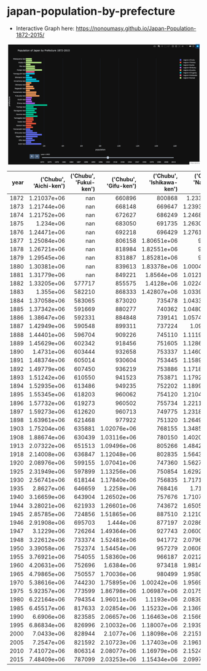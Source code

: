 # japan-population-by-prefecture

* Interactive Graph here: https://nonoumasy.github.io/Japan-Population-1872-2015/

![Screenshot](screenshot.png)


|   year |   ('Chubu', 'Aichi-ken') |   ('Chubu', 'Fukui-ken') |   ('Chubu', 'Gifu-ken') |   ('Chubu', 'Ishikawa-ken') |   ('Chubu', 'Nagano-ken') |   ('Chubu', 'Niigata-ken') |   ('Chubu', 'Shizuoka-ken') |   ('Chubu', 'Toyama-ken') |   ('Chubu', 'Yamanashi-ken') |   ('Chugoku', 'Hiroshima-ken') |   ('Chugoku', 'Okayama-ken') |   ('Chugoku', 'Shimane-ken') |   ('Chugoku', 'Tottori-ken') |   ('Chugoku', 'Yamaguchi-ken') |   ('Hokkaido', 'Hokkaido') |   ('Kansai', 'Hyogo-ken') |   ('Kansai', 'Kyoto-fu') |   ('Kansai', 'Mie-ken') |   ('Kansai', 'Nara-ken') |   ('Kansai', 'Osaka-fu') |   ('Kansai', 'Shiga-ken') |   ('Kansai', 'Wakayama-ken') |   ('Kanto', 'Chiba-ken') |   ('Kanto', 'Gunma-ken') |   ('Kanto', 'Ibaraki-ken') |   ('Kanto', 'Kanagawa-ken') |   ('Kanto', 'Saitama-ken') |   ('Kanto', 'Tochigi-ken') |   ('Kanto', 'Tokyo-to') |   ('Kyushu', 'Fukuoka-ken') |   ('Kyushu', 'Kagoshima-ken') |   ('Kyushu', 'Kumamoto-ken') |   ('Kyushu', 'Miyazaki-ken') |   ('Kyushu', 'Nagasaki-ken') |   ('Kyushu', 'Oita-ken') |   ('Kyushu', 'Okinawa-ken') |   ('Kyushu', 'Saga-ken') |   ('Shikoku', 'Ehime-ken') |   ('Shikoku', 'Kagawa-ken') |   ('Shikoku', 'Kochi-ken') |   ('Shikoku', 'Tokushima-ken') |   ('Tohoku', 'Akita-ken') |   ('Tohoku', 'Aomori-ken') |   ('Tohoku', 'Fukushima-ken') |   ('Tohoku', 'Iwate-ken') |   ('Tohoku', 'Miyagi-ken') |   ('Tohoku', 'Yamagata-ken') |
|-------:|-------------------------:|-------------------------:|------------------------:|----------------------------:|--------------------------:|---------------------------:|----------------------------:|--------------------------:|-----------------------------:|-------------------------------:|-----------------------------:|-----------------------------:|-----------------------------:|-------------------------------:|---------------------------:|--------------------------:|-------------------------:|------------------------:|-------------------------:|-------------------------:|--------------------------:|-----------------------------:|-------------------------:|-------------------------:|---------------------------:|----------------------------:|---------------------------:|---------------------------:|------------------------:|----------------------------:|------------------------------:|-----------------------------:|-----------------------------:|-----------------------------:|-------------------------:|----------------------------:|-------------------------:|---------------------------:|----------------------------:|---------------------------:|-------------------------------:|--------------------------:|---------------------------:|------------------------------:|--------------------------:|---------------------------:|-----------------------------:|
|   1872 |              1.21037e+06 |                      nan |        660896           |            800868           |               1.2331e+06  |                1.35373e+06 |                 1.12302e+06 |             nan           |                       360068 |               919047           |             933889           |             599653           |                       385531 |               827536           |           327344           |          834350           |         810240           |        777597           |         418326           |              1.10803e+06 |          576564           |             556919           |            nan           |         382697           |           837014           |            595812           |           837941           |           623058           |        779361           |                 1.34101e+06 |              670864           |                nan           |                nan           |             630487           |         562318           |            166789           |                   506667 |              nan           |            559712           |           524511           |                            nan |          582297           |           473244           |              782169           |          692048           |           404577           |             299291           |
|   1873 |              1.21744e+06 |                      nan |        668148           |            669647           |               1.23936e+06 |                1.35722e+06 |                 1.12857e+06 |             nan           |                       362973 |               925962           |             939380           |             602257           |                       386186 |               830060           |           330527           |          839634           |         812674           |        783633           |         423004           |              1.11349e+06 |          578099           |             562410           |            nan           |         384796           |           842730           |            582733           |           843918           |           626994           |        813504           |                 1.35252e+06 |              806902           |                nan           |             382564           |             665123           |         565460           |            166789           |                   480034 |              nan           |            564351           |           526285           |                            nan |          581859           |           473317           |                   1.21935e+06 |          696810           |           408088           |             302743           |
|   1874 |              1.21752e+06 |                      nan |        672627           |            686249           |               1.24689e+06 |                1.36878e+06 |                 1.13153e+06 |             nan           |                       364345 |               941978           |             941928           |             604020           |                       388861 |               836419           |           354550           |          839458           |         817466           |        781002           |         427635           |              1.12277e+06 |          579704           |             565696           |              1.04319e+06 |            nan           |           854112           |            606909           |                1.24435e+06 |           636348           |        830935           |                 1.36721e+06 |              812327           |                nan           |             388083           |             668482           |         578163           |            167073           |                   486946 |           786408           |               nan           |           528728           |                            nan |          596641           |           473098           |                   1.22847e+06 |          701041           |           410437           |             307535           |
|   1875 |              1.234e+06   |                      nan |        683050           |            691735           |               1.26304e+06 |                1.38835e+06 |                 1.1522e+06  |             nan           |                       369255 |               942827           |             955239           |             608853           |                       392589 |               838946           |           356910           |          852422           |         820745           |        797310           |         430734           |              1.14302e+06 |          584756           |             572436           |              1.05537e+06 |            nan           |           863388           |            612558           |                1.26885e+06 |           648503           |        855270           |                 1.37703e+06 |              813692           |                nan           |             384071           |             668974           |         580347           |            167320           |                   487008 |           791522           |               nan           |           531863           |                            nan |          604114           |           484428           |                   1.24654e+06 |          703843           |           419135           |             309837           |
|   1876 |              1.24471e+06 |                      nan |        692218           |            696429           |               1.27612e+06 |                1.38881e+06 |                 1.16004e+06 |             nan           |                       374250 |               964337           |             961035           |             613425           |                       395632 |               844550           |           149554           |          863784           |         832998           |        810461           |         433938           |              1.15222e+06 |          589747           |             579112           |              1.06166e+06 |            nan           |                1.24396e+06 |            602441           |                1.29861e+06 |           665724           |             1.08158e+06 |                 1.39562e+06 |              820654           |                nan           |             388508           |             672278           |         583740           |            167572           |                   491260 |           793214           |            591584           |           534070           |                            nan |          609420           |           489245           |                   1.25858e+06 |          327924           |           421960           |             312313           |
|   1877 |              1.25084e+06 |                      nan |        806158           |                 1.80651e+06 |          965677           |                1.50006e+06 |            968814           |             nan           |                       377944 |                    1.19007e+06 |             976774           |                  1.01736e+06 |                          nan |               850608           |           150667           |               1.34376e+06 |         792042           |        818877           |            nan           |              1.46369e+06 |          711802           |             584976           |              1.07114e+06 |         547991           |           867701           |            707272           |           901714           |           543245           |        877049           |                 1.06405e+06 |                   1.21838e+06 |             980642           |                nan           |                  1.16737e+06 |         714234           |            167822           |                      nan |                1.39409e+06 |               nan           |                1.16024e+06 |                            nan |          613389           |           462865           |              765115           |          578297           |           591524           |             657613           |
|   1878 |              1.26721e+06 |                      nan |        818984           |                 1.82551e+06 |          973959           |                1.5046e+06  |            976405           |             nan           |                       381229 |                    1.19784e+06 |             984621           |                  1.02368e+06 |                          nan |               855618           |           151735           |               1.35738e+06 |         798911           |        830415           |            nan           |              1.47681e+06 |          721099           |             591668           |              1.07864e+06 |         554888           |           875491           |            715258           |           912528           |           550271           |        881443           |                 1.07024e+06 |                   1.21994e+06 |             980976           |                nan           |                  1.17326e+06 |         718816           |            168064           |                      nan |                1.40369e+06 |               nan           |                1.16472e+06 |                            nan |          616148           |           464985           |              774707           |          579249           |           594684           |             662913           |
|   1879 |              1.29545e+06 |                      nan |        831887           |                 1.85281e+06 |          986077           |                1.53071e+06 |            980766           |             nan           |                       391123 |                    1.20795e+06 |                  1.00122e+06 |                  1.03458e+06 |                          nan |               875607           |           158615           |               1.37072e+06 |         814273           |        835087           |            nan           |              1.53402e+06 |          729893           |             602075           |              1.09968e+06 |         573984           |           887957           |            754610           |           929939           |           570843           |        953776           |                 1.0876e+06  |                   1.26191e+06 |             981341           |                nan           |                  1.19213e+06 |         728115           |            310545           |                      nan |                1.43263e+06 |               nan           |                1.18576e+06 |                            nan |          621130           |           468517           |              804866           |          592294           |           616881           |             681180           |
|   1880 |              1.30381e+06 |                      nan |        839613           |                 1.83378e+06 |               1.00041e+06 |                1.54634e+06 |            970022           |             nan           |                       395447 |                    1.21315e+06 |                  1.00057e+06 |                  1.03726e+06 |                          nan |               877614           |           163355           |               1.39193e+06 |         822112           |        842269           |            nan           |              1.54008e+06 |          738211           |             601236           |              1.10329e+06 |         581556           |           894376           |            757462           |           933955           |           581358           |        957144           |                 1.09722e+06 |                   1.27046e+06 |             986695           |                nan           |                  1.19034e+06 |         731964           |            310545           |                      nan |                1.4389e+06  |               nan           |                1.17925e+06 |                            nan |          618833           |           475413           |              808937           |          591881           |           619120           |             682929           |
|   1881 |              1.31779e+06 |                      nan |        849221           |                 1.8564e+06  |               1.01214e+06 |                1.56431e+06 |            972265           |             nan           |                       404299 |                    1.22506e+06 |                  1.00705e+06 |                  1.04386e+06 |                          nan |               883885           |           168084           |               1.40661e+06 |         831012           |        850791           |            nan           |              1.54744e+06 |          745133           |             603723           |              1.10868e+06 |         593625           |           906073           |            772903           |           952689           |           593383           |        979109           |                 1.10948e+06 |                   1.27963e+06 |             995673           |                nan           |                  1.19606e+06 |         740009           |            356801           |                      nan |                1.45347e+06 |               nan           |           550686           |                         637550 |          625506           |           484274           |              823120           |          598132           |           625332           |             687718           |
|   1882 |              1.33205e+06 |                   577717 |        855575           |                 1.4128e+06  |               1.02241e+06 |                1.58117e+06 |            980793           |             nan           |                       409929 |                    1.24303e+06 |                  1.01967e+06 |             669410           |                       380915 |               888442           |           177901           |               1.41942e+06 |         835227           |        857887           |            nan           |              1.57233e+06 |          633447           |             606754           |              1.1177e+06  |         604182           |           916739           |            790735           |           962717           |           600627           |        987911           |                 1.11865e+06 |                   1.29028e+06 |             993373           |                nan           |                  1.20445e+06 |         741201           |            358880           |                      nan |                1.47268e+06 |               nan           |           546642           |                         642172 |          628435           |           487687           |              829990           |          605538           |           629286           |             693360           |
|   1883 |              1.355e+06   |                   582210 |        868333           |                 1.42807e+06 |               1.03397e+06 |                1.5866e+06  |            985881           |             nan           |                       410246 |                    1.25281e+06 |                  1.02957e+06 |             674984           |                       379747 |               897370           |           122705           |               1.43336e+06 |         840951           |        870137           |            nan           |              1.5857e+06  |          639961           |             610182           |              1.12408e+06 |         613410           |           920876           |            800925           |           970598           |           609000           |        999623           |                 1.12829e+06 |                   1.29159e+06 |             997830           |                nan           |                  1.21216e+06 |         746411           |            360770           |                      nan |                1.49161e+06 |               nan           |           549184           |                         649616 |          633203           |           488505           |              840241           |          611735           |           694338           |             695533           |
|   1884 |              1.37058e+06 |                   583065 |        873020           |            735478           |               1.04334e+06 |                1.5893e+06  |            982512           |          701622           |                       416497 |                    1.25915e+06 |                  1.03724e+06 |             678813           |                       381300 |               897296           |           249875           |               1.4482e+06  |         851246           |        877666           |            nan           |              1.65316e+06 |          639634           |             612505           |              1.11365e+06 |         636082           |           929747           |            831151           |           985889           |           627441           |             1.21754e+06 |                 1.1355e+06  |              935094           |                  1.00101e+06 |             381879           |             707604           |         752161           |            364701           |                   519712 |                1.51182e+06 |               nan           |           546977           |                         651109 |          640575           |           493137           |              857833           |          615616           |           644417           |             705507           |
|   1885 |              1.37342e+06 |                   591669 |        880277           |            740362           |               1.04806e+06 |                1.6018e+06  |            991127           |          706014           |                       419444 |                    1.27210e+06 |                  1.04028e+06 |             682536           |                       381838 |               900339           |           273340           |               1.45865e+06 |         853058           |        879353           |            nan           |              1.68194e+06 |          645519           |             618026           |              1.11811e+06 |         640871           |           938377           |            848682           |           994704           |           635751           |             1.23384e+06 |                 1.13999e+06 |              933196           |                  1.00091e+06 |             383769           |             712631           |         757747           |            367874           |                   522697 |                1.52756e+06 |               nan           |           548638           |                         651731 |          639259           |           495182           |              861428           |          622426           |           651401           |             709145           |
|   1886 |              1.38647e+06 |                   592331 |        884848           |            739141           |               1.05749e+06 |                1.62865e+06 |                 1.00269e+06 |          712532           |                       425898 |                    1.27288e+06 |                  1.04567e+06 |             684856           |                       383241 |               899606           |           284040           |               1.4661e+06  |         848761           |        883462           |            nan           |              1.69124e+06 |          648339           |             619343           |              1.12538e+06 |         648329           |           948161           |            865976           |                1.00402e+06 |           641420           |             1.27651e+06 |                 1.14833e+06 |              941063           |                  1.00378e+06 |             386299           |             719082           |         761476           |            373587           |                   527244 |                1.52938e+06 |               nan           |           552513           |                         656064 |          644367           |           499549           |              855079           |          628591           |           665345           |             717252           |
|   1887 |              1.42949e+06 |                   590548 |        899311           |            737224           |               1.096e+06   |                1.65274e+06 |                 1.03894e+06 |          726078           |                       437475 |                    1.27854e+06 |                  1.05133e+06 |             688127           |                       390061 |               911859           |           326614           |               1.4997e+06  |         866743           |        901698           |         489213           |              1.2457e+06  |          661323           |             621554           |              1.15929e+06 |         690880           |           980803           |            923178           |                1.03938e+06 |           670042           |             1.50976e+06 |                 1.18888e+06 |              962219           |                  1.03026e+06 |             403810           |             739825           |         773101           |            375280           |                   547832 |                1.55726e+06 |               nan           |           562066           |                         670963 |          662917           |           523226           |              893954           |          651989           |           720075           |             732913           |
|   1888 |              1.44401e+06 |                   596704 |        909226           |            745110           |               1.11195e+06 |                1.66538e+06 |                 1.05823e+06 |          738445           |                       445182 |                    1.28911e+06 |                  1.06216e+06 |             692101           |                       394333 |               914083           |           347950           |               1.52182e+06 |         875084           |        909702           |         496431           |              1.28115e+06 |          667563           |             623842           |              1.17214e+06 |         718215           |           998976           |            947766           |                1.05448e+06 |           684341           |             1.55952e+06 |                 1.2093e+06  |              985271           |                  1.04228e+06 |             407827           |             752402           |         781554           |            374266           |                   553423 |           906414           |            660484           |           569874           |                         676154 |          682928           |           530292           |              913459           |          656047           |           736628           |             741896           |
|   1889 |              1.45629e+06 |                   602342 |        918456           |            751605           |               1.12869e+06 |                1.68198e+06 |                 1.07084e+06 |          745248           |                       452781 |                    1.30346e+06 |                  1.06809e+06 |             695782           |                       399060 |               922497           |           378188           |               1.54173e+06 |         887031           |        918369           |         498871           |              1.32422e+06 |          671788           |             627332           |              1.18406e+06 |         722865           |                1.01435e+06 |            960069           |                1.06914e+06 |           699121           |             1.62855e+06 |                 1.22455e+06 |              998153           |                  1.05248e+06 |             412729           |             762812           |         788635           |            381142           |                   560594 |           921708           |            668548           |           575852           |                         681863 |          690122           |           538110           |              934449           |          667115           |           760291           |             750840           |
|   1890 |              1.4731e+06  |                   603444 |        932658           |            753337           |               1.14607e+06 |                1.69373e+06 |                 1.08456e+06 |          754105           |                       458534 |                    1.31951e+06 |                  1.07271e+06 |             697878           |                       401697 |               927015           |           414430           |               1.55137e+06 |         894928           |        926376           |         500742           |              1.34832e+06 |          677502           |             630373           |              1.19135e+06 |         738061           |                1.0255e+06  |            979756           |                1.08112e+06 |           713362           |             1.48667e+06 |                 1.23602e+06 |                   1.00582e+06 |                  1.05765e+06 |             416824           |             773095           |         792085           |            406622           |                   565568 |           926972           |            672557           |           577937           |                         683994 |          697298           |           545026           |              952489           |          671956           |           751830           |             756909           |
|   1891 |              1.48374e+06 |                   605014 |        930604           |            753445           |               1.15894e+06 |                1.70043e+06 |                 1.09448e+06 |          759040           |                       463263 |                    1.32454e+06 |                  1.07639e+06 |             700665           |                       403589 |               929629           |           452152           |               1.56232e+06 |         903189           |        931687           |         502033           |              1.35736e+06 |          678775           |             630667           |              1.19678e+06 |         749030           |                1.03462e+06 |            992047           |                1.08736e+06 |           722510           |             1.50003e+06 |                 1.24491e+06 |                   1.01456e+06 |                  1.06488e+06 |             424033           |             776779           |         790063           |            412354           |                   568925 |           933510           |            673004           |           580330           |                         682225 |          703482           |           551389           |              964578           |          676665           |           758013           |             764701           |
|   1892 |              1.49779e+06 |                   607450 |        936219           |            753886           |               1.17182e+06 |                1.71197e+06 |                 1.10588e+06 |          763105           |                       467337 |                    1.33614e+06 |                  1.08274e+06 |             703256           |                       405725 |               937036           |           493024           |               1.57697e+06 |         914700           |        936465           |         506304           |              1.37023e+06 |          681145           |             633771           |              1.20515e+06 |         759617           |                1.04668e+06 |                 1.01548e+06 |                1.09895e+06 |           731893           |             1.51958e+06 |                 1.25806e+06 |                   1.0246e+06  |                  1.0753e+06  |             431693           |             786416           |         792912           |            419970           |                   569831 |           940009           |            675940           |           584569           |                         682398 |          712738           |           559391           |              980310           |          682996           |           776378           |             773015           |
|   1893 |              1.51242e+06 |                   610550 |        941523           |            753871           |               1.17923e+06 |                1.71338e+06 |                 1.11713e+06 |          764196           |                       471480 |                    1.34248e+06 |                  1.08442e+06 |             702301           |                       404321 |               938158           |           537953           |               1.58152e+06 |         924093           |        943376           |         508963           |              1.38077e+06 |          682455           |             634494           |              1.21574e+06 |         766687           |                1.05837e+06 |            799862           |                1.1096e+06  |           744426           |             1.79073e+06 |                 1.27505e+06 |                   1.03686e+06 |                  1.08416e+06 |             436067           |             795461           |         794050           |            421769           |                   577175 |           942632           |            675237           |           587428           |                         679046 |          720871           |           567002           |              994825           |          690456           |           790079           |             778280           |
|   1894 |              1.52935e+06 |                   613486 |        949235           |            752202           |               1.18994e+06 |                1.71956e+06 |                 1.12858e+06 |          763450           |                       474959 |                    1.34633e+06 |                  1.08374e+06 |             700921           |                       404111 |               939940           |           594143           |               1.59543e+06 |         937383           |        950038           |         512181           |              1.40031e+06 |          686715           |             636699           |              1.22163e+06 |         778729           |                1.06932e+06 |            811986           |                1.11913e+06 |           751874           |             1.82958e+06 |                 1.28508e+06 |                   1.04296e+06 |                  1.0973e+06  |             439273           |             803713           |         796456           |            432078           |                   579844 |           945101           |            671638           |           590875           |                         670745 |          726974           |           574235           |                   1.00538e+06 |          693730           |           802927           |             781727           |
|   1895 |              1.55345e+06 |                   618203 |        960062           |            754120           |               1.21044e+06 |                1.73133e+06 |                 1.14865e+06 |          764399           |                       482349 |                    1.36782e+06 |                  1.09455e+06 |             705674           |                       407650 |               948234           |           647883           |               1.61083e+06 |         951825           |        960773           |         518025           |              1.42275e+06 |          690043           |             644983           |              1.23038e+06 |         792575           |                1.08544e+06 |            834624           |                1.13777e+06 |           767478           |             1.86791e+06 |                 1.31378e+06 |                   1.05817e+06 |                  1.10593e+06 |             447126           |             820338           |         805374           |            439578           |                   587287 |           956166           |            674600           |           598011           |                         674976 |          737922           |           584459           |                   1.02278e+06 |          702915           |           817805           |             790779           |
|   1896 |              1.57732e+06 |                   619273 |        960502           |            755734           |               1.22111e+06 |                1.73646e+06 |                 1.16261e+06 |          762892           |                       489412 |                    1.38819e+06 |                  1.10098e+06 |             706028           |                       411585 |               952300           |           698144           |               1.63124e+06 |         957775           |        963668           |         521918           |              1.45618e+06 |          689723           |             651021           |              1.23966e+06 |         797870           |                1.10154e+06 |            852283           |                1.14713e+06 |           781864           |             1.90717e+06 |                 1.33342e+06 |                   1.06975e+06 |                  1.1088e+06  |             450416           |             832616           |         814064           |            442834           |                   596275 |           964079           |            673378           |           600865           |                         675570 |          748358           |           589557           |                   1.04129e+06 |          694867           |           821257           |             800831           |
|   1897 |              1.59273e+06 |                   612620 |        960713           |            749775           |               1.23186e+06 |                1.73363e+06 |                 1.17598e+06 |          754799           |                       492689 |                    1.40567e+06 |                  1.10839e+06 |             709065           |                       412965 |               961065           |           755837           |               1.65237e+06 |         957260           |        967406           |         524562           |              1.50377e+06 |          688343           |             656025           |              1.24587e+06 |         806277           |                1.11527e+06 |            870256           |                1.15282e+06 |           798946           |             1.94858e+06 |                 1.35778e+06 |                   1.08374e+06 |                  1.12207e+06 |             455535           |             845441           |         819996           |            449112           |                   599679 |           971955           |            676681           |           609005           |                         676694 |          757041           |           600294           |                   1.06101e+06 |          702750           |           833113           |             811039           |
|   1898 |              1.63961e+06 |                   621468 |        977922           |            751320           |               1.26492e+06 |                1.74562e+06 |                 1.20032e+06 |          766407           |                       506497 |                    1.44962e+06 |                  1.13583e+06 |             716586           |                       421020 |               979596           |           859534           |               1.71763e+06 |         997488           |        996646           |         535619           |              1.60092e+06 |          694606           |             672225           |              1.27538e+06 |         830223           |                1.14959e+06 |            926884           |                1.1757e+06  |           829630           |             2.10178e+06 |                 1.42562e+06 |                   1.10422e+06 |                  1.15627e+06 |             464510           |             902455           |         835917           |            460221           |                   618679 |           995441           |            694280           |           622950           |                         688123 |          781129           |           617531           |                   1.098e+06   |          718737           |           851210           |             827138           |
|   1903 |              1.75204e+06 |                   635881 |             1.02076e+06 |            768155           |               1.34856e+06 |                1.78012e+06 |                 1.29347e+06 |          776851           |                       540657 |                    1.50871e+06 |                  1.18824e+06 |             731295           |                       435959 |                    1.01516e+06 |                1.0895e+06  |               1.83396e+06 |              1.05512e+06 |             1.04432e+06 |         558314           |              1.82346e+06 |          716920           |             697766           |              1.31655e+06 |         904046           |                1.20048e+06 |                 1.05143e+06 |                1.24028e+06 |           912274           |             2.53268e+06 |                 1.57116e+06 |                   1.18414e+06 |                  1.19849e+06 |             501926           |                  1.01536e+06 |         854982           |            476230           |                   654593 |                1.03496e+06 |            711603           |           646008           |                         707545 |          837665           |           665691           |                   1.17522e+06 |          748752           |           905883           |             879564           |
|   1908 |              1.88674e+06 |                   630439 |             1.03116e+06 |            780150           |               1.40207e+06 |                1.82224e+06 |                 1.37605e+06 |          770665           |                       573341 |                    1.59876e+06 |                  1.22321e+06 |             738048           |                       441142 |                    1.04493e+06 |                1.45942e+06 |               1.98298e+06 |              1.15567e+06 |             1.0773e+06  |         569772           |              2.14403e+06 |          694370           |             723357           |              1.35844e+06 |         961026           |                1.26e+06    |                 1.1781e+06  |                1.2845e+06  |           977437           |             3.05395e+06 |                 1.72108e+06 |                   1.27546e+06 |                  1.23636e+06 |             542088           |                  1.10359e+06 |         880290           |            502309           |                   671531 |                1.05755e+06 |            729563           |           670910           |                         720888 |          892650           |           721127           |                   1.23428e+06 |          776714           |           893365           |             913445           |
|   1913 |              2.07322e+06 |                   651513 |             1.09496e+06 |            805266           |               1.48420e+06 |                1.91131e+06 |                 1.48371e+06 |          805613           |                       608969 |                    1.6917e+06  |                  1.26114e+06 |             758754           |                       470674 |                    1.08979e+06 |                1.81770e+06 |               2.14379e+06 |              1.28821e+06 |             1.10157e+06 |         600711           |              2.46107e+06 |          697369           |             770293           |              1.40159e+06 |              1.02085e+06 |                1.32833e+06 |                 1.22825e+06 |                1.34367e+06 |                1.04418e+06 |             3.14536e+06 |                 1.92642e+06 |                   1.39739e+06 |                  1.30340e+06 |             597472           |                  1.1347e+06  |         926936           |            534415           |                   693611 |                1.09799e+06 |            759556           |           693548           |                         742320 |          943628           |           764485           |                   1.3035e+06  |          835415           |           927337           |             965356           |
|   1918 |              2.14008e+06 |                   636847 |             1.12048e+06 |            802835           |               1.56435e+06 |                1.91602e+06 |                 1.59177e+06 |          803191           |                       633224 |                    1.68793e+06 |                  1.28559e+06 |             717530           |                       465281 |                    1.09905e+06 |                2.1777e+06  |               2.32105e+06 |              1.38389e+06 |             1.11489e+06 |         594482           |              2.88849e+06 |          703944           |             795400           |              1.39575e+06 |              1.08214e+06 |                1.40774e+06 |                 1.32303e+06 |                1.39171e+06 |                1.10333e+06 |             3.71934e+06 |                 2.1126e+06  |                   1.4625e+06  |                  1.31132e+06 |             651151           |                  1.23025e+06 |         920994           |            580940           |                   679322 |                1.12804e+06 |            714374           |           708710           |                         744088 |          977212           |           797841           |                   1.38961e+06 |          869652           |           954571           |             987053           |
|   1920 |              2.08976e+06 |                   599155 |             1.07041e+06 |            747360           |               1.56272e+06 |                1.77647e+06 |                 1.55039e+06 |          724276           |                       583453 |                    1.54190e+06 |                  1.2177e+06  |             714712           |                       454675 |                    1.04101e+06 |                2.35918e+06 |               2.3018e+06  |              1.28715e+06 |             1.06927e+06 |         564607           |              2.58785e+06 |          651050           |             750411           |              1.33616e+06 |              1.05261e+06 |                1.3504e+06  |                 1.32339e+06 |                1.31953e+06 |                1.04648e+06 |             3.69943e+06 |                 2.18825e+06 |                   1.41558e+06 |                  1.23323e+06 |             651097           |                  1.13618e+06 |         860282           |            571572           |                   673895 |                1.04672e+06 |            677852           |           670895           |                         670212 |          898537           |           756454           |                   1.36275e+06 |          845540           |           961768           |             968925           |
|   1925 |              2.31949e+06 |                   597899 |             1.13256e+06 |            750854           |               1.62922e+06 |                1.84981e+06 |                 1.67122e+06 |          749243           |                       600675 |                    1.61768e+06 |                  1.23845e+06 |             722402           |                       472230 |                    1.09454e+06 |                2.49868e+06 |               2.45468e+06 |              1.40638e+06 |             1.10769e+06 |         583828           |              3.0595e+06  |          662412           |             787511           |              1.39926e+06 |              1.11886e+06 |                1.40909e+06 |                 1.41679e+06 |                1.39446e+06 |                1.09043e+06 |             4.48514e+06 |                 2.30167e+06 |                   1.47219e+06 |                  1.29609e+06 |             691094           |                  1.16394e+06 |         915136           |            557622           |                   684831 |                1.09637e+06 |            700308           |           687478           |                         689814 |          936408           |           812977           |                   1.4376e+06  |          900984           |                1.04404e+06 |                  1.0273e+06  |
|   1930 |              2.56741e+06 |                   618144 |             1.17840e+06 |            756835           |               1.71712e+06 |                1.93333e+06 |                 1.79780e+06 |          778953           |                       631042 |                    1.69214e+06 |                  1.28396e+06 |             739507           |                       489266 |                    1.13564e+06 |                2.81234e+06 |               2.6463e+06  |              1.55283e+06 |             1.15741e+06 |         596225           |              3.54002e+06 |          691631           |             830748           |              1.47012e+06 |              1.18608e+06 |                1.4871e+06  |                 1.61961e+06 |                1.45917e+06 |                1.14174e+06 |             5.40868e+06 |                 2.52712e+06 |                   1.55669e+06 |                  1.35399e+06 |             760467           |                  1.23336e+06 |         945771           |            577509           |                   691565 |                1.14212e+06 |            732816           |           718152           |                         716544 |          987706           |           879914           |                   1.50815e+06 |          975771           |                1.14278e+06 |                  1.08003e+06 |
|   1935 |              2.8627e+06  |                   646659 |             1.2258e+06  |            768416           |               1.714e+06   |                1.99578e+06 |                 1.93986e+06 |          798890           |                       646727 |                    1.80492e+06 |                  1.33265e+06 |             747119           |                       490461 |                    1.19054e+06 |                3.06828e+06 |               2.92325e+06 |              1.70251e+06 |             1.1746e+06  |         620471           |              4.29717e+06 |          711436           |             864087           |              1.54639e+06 |              1.24245e+06 |                1.54899e+06 |                 1.84000e+06 |                1.52885e+06 |                1.19506e+06 |             6.36992e+06 |                 2.7558e+06  |                   1.59147e+06 |                  1.38705e+06 |             824431           |                  1.29688e+06 |         980458           |            592494           |                   686117 |                1.1649e+06  |            748656           |           714980           |                         728748 |               1.03774e+06 |           967129           |                   1.58156e+06 |               1.04611e+06 |                1.2348e+06  |                  1.11682e+06 |
|   1940 |              3.16659e+06 |                   643904 |             1.26502e+06 |            757676           |               1.71073e+06 |                2.0644e+06  |                 2.01786e+06 |          822569           |                       663026 |                    1.8695e+06  |                  1.32936e+06 |             740940           |                       484390 |                    1.29424e+06 |                3.27272e+06 |               3.22123e+06 |              1.72999e+06 |             1.19878e+06 |         620509           |              4.79297e+06 |          703679           |             865074           |              1.58842e+06 |              1.29903e+06 |                1.62e+06    |                 2.18897e+06 |                1.60804e+06 |                1.20666e+06 |             7.35497e+06 |                 3.09413e+06 |                   1.58947e+06 |                  1.36818e+06 |             840357           |                  1.37006e+06 |         972975           |            574579           |                   701517 |                1.17870e+06 |            730394           |           709286           |                         718717 |               1.05228e+06 |                1.00051e+06 |                   1.62552e+06 |               1.09579e+06 |                1.27124e+06 |                  1.11934e+06 |
|   1944 |              3.28021e+06 |                   621933 |             1.26601e+06 |            743672           |               1.65051e+06 |                1.99482e+06 |                 2.02786e+06 |          819614           |                       634897 |                    1.96295e+06 |                  1.3333e+06  |             729819           |                       476284 |                    1.35737e+06 |                3.25616e+06 |               3.22438e+06 |              1.63553e+06 |             1.20927e+06 |         606789           |              4.41295e+06 |          691972           |             847388           |              1.65934e+06 |              1.31952e+06 |                1.65668e+06 |                 2.47435e+06 |                1.64762e+06 |                1.20368e+06 |             7.271e+06   |                 3.06647e+06 |                   1.59401e+06 |                  1.37100e+06 |             839556           |                  1.49089e+06 |         973707           |            590480           |                   705651 |                1.18649e+06 |            713134           |           693053           |                         703260 |               1.04877e+06 |                1.0091e+06  |                   1.59939e+06 |               1.10405e+06 |                1.27586e+06 |                  1.08357e+06 |
|   1945 |              2.85785e+06 |                   724856 |             1.51865e+06 |            887510           |               2.12105e+06 |                2.38965e+06 |                 2.22036e+06 |          953834           |                       839057 |                    1.88547e+06 |                  1.56463e+06 |             860275           |                       563220 |                    1.35649e+06 |                3.51839e+06 |               2.82189e+06 |              1.6038e+06  |             1.39429e+06 |         779685           |              2.80096e+06 |          860911           |             936006           |              1.96686e+06 |              1.54608e+06 |                1.94434e+06 |                 1.86567e+06 |                2.04726e+06 |                1.54636e+06 |             3.48828e+06 |                 2.74686e+06 |                   1.53847e+06 |                  1.55649e+06 |             913687           |                  1.31859e+06 |              1.12451e+06 |               nan           |                   830431 |                1.36148e+06 |            863700           |           775578           |                         835763 |               1.21187e+06 |                1.08325e+06 |                   1.95736e+06 |               1.22779e+06 |                1.46225e+06 |                  1.32635e+06 |
|   1946 |              2.91908e+06 |                   695703 |             1.444e+06   |            877197           |               2.02865e+06 |                2.32681e+06 |                 2.26006e+06 |          932669           |                       796973 |                    1.90143e+06 |                  1.53862e+06 |             848995           |                       557429 |                    1.3755e+06  |                3.48801e+06 |               2.82619e+06 |              1.622e+06   |             1.37186e+06 |         744381           |              2.97614e+06 |          831306           |             933231           |              2.00857e+06 |              1.52464e+06 |                1.94083e+06 |                 2.01994e+06 |                2.02855e+06 |                1.50362e+06 |             4.18307e+06 |                 2.90664e+06 |                   1.62976e+06 |                  1.63198e+06 |             957856           |                  1.41798e+06 |              1.1495e+06  |               nan           |                   856692 |                1.3807e+06  |            872312           |           797876           |                         829405 |               1.19581e+06 |                1.08923e+06 |                   1.91875e+06 |               1.21715e+06 |                1.4621e+06  |                  1.29493e+06 |
|   1947 |              3.1229e+06  |                   726264 |             1.49364e+06 |            927743           |               2.06001e+06 |                2.41827e+06 |                 2.35300e+06 |          979229           |                       807251 |                    2.0115e+06  |                  1.61962e+06 |             894267           |                       587606 |                    1.47924e+06 |                3.85282e+06 |               3.05744e+06 |              1.73908e+06 |             1.41649e+06 |         779935           |              3.33466e+06 |          858367           |             959999           |              2.11292e+06 |              1.57279e+06 |                2.01374e+06 |                 2.21812e+06 |                2.10045e+06 |                1.53431e+06 |             5.00078e+06 |                 3.17813e+06 |                   1.74630e+06 |                  1.76573e+06 |                  1.02569e+06 |                  1.53167e+06 |              1.23365e+06 |               nan           |                   917797 |                1.45389e+06 |            917673           |           848337           |                         854811 |               1.2574e+06  |                1.18024e+06 |                   1.99246e+06 |               1.26274e+06 |                1.56683e+06 |                  1.33565e+06 |
|   1948 |              3.22612e+06 |                   733374 |             1.52481e+06 |            941772           |               2.07968e+06 |                2.43545e+06 |                 2.4071e+06  |          998349           |                       815485 |                    2.04592e+06 |                  1.65028e+06 |             903576           |                       592863 |                    1.50553e+06 |                4.02105e+06 |               3.15689e+06 |              1.78475e+06 |             1.4511e+06  |         778677           |              3.51522e+06 |          872775           |             979982           |              2.14051e+06 |              1.60889e+06 |                2.04458e+06 |                 2.31755e+06 |                2.13222e+06 |                1.55786e+06 |             5.41787e+06 |                 3.31258e+06 |                   1.76651e+06 |                  1.78606e+06 |                  1.05248e+06 |                  1.56556e+06 |              1.24569e+06 |               nan           |                   931336 |                1.48111e+06 |            934123           |           866385           |                         869290 |               1.28371e+06 |                1.21832e+06 |                   2.02648e+06 |               1.2942e+06  |                1.59631e+06 |                  1.34649e+06 |
|   1950 |              3.39058e+06 |                   752374 |             1.54454e+06 |            957279           |               2.06083e+06 |                2.461e+06   |                 2.47147e+06 |               1.00879e+06 |                       811369 |                    2.08197e+06 |                  1.6611e+06  |             912551           |                       600177 |                    1.54088e+06 |                4.29557e+06 |               3.30994e+06 |              1.83293e+06 |             1.4612e+06  |         763883           |              3.85705e+06 |          861180           |             982113           |              2.13904e+06 |              1.60138e+06 |                2.03942e+06 |                 2.48766e+06 |                2.14644e+06 |                1.55046e+06 |             6.2775e+06  |                 3.53017e+06 |                   1.80412e+06 |                  1.82758e+06 |                  1.09143e+06 |                  1.64549e+06 |              1.253e+06   |            917875           |                   945082 |                1.52188e+06 |            946022           |           873874           |                         878511 |               1.30903e+06 |                1.28287e+06 |                   2.06239e+06 |               1.34673e+06 |                1.66344e+06 |                  1.35735e+06 |
|   1955 |              3.76921e+06 |                   754055 |             1.58360e+06 |            966187           |               2.02129e+06 |                2.47349e+06 |                 2.65044e+06 |               1.02112e+06 |                       807044 |                    2.14904e+06 |                  1.6898e+06  |             929066           |                       614259 |                    1.60984e+06 |                4.77309e+06 |               3.62095e+06 |              1.93516e+06 |             1.48558e+06 |         776861           |              4.61831e+06 |          853734           |                  1.00682e+06 |              2.20506e+06 |              1.61355e+06 |                2.06404e+06 |                 2.9195e+06  |                2.26262e+06 |                1.54758e+06 |             8.03708e+06 |                 3.85976e+06 |                   2.04411e+06 |                  1.89566e+06 |                  1.13938e+06 |                  1.7476e+06  |              1.2772e+06  |            801065           |                   973749 |                1.54063e+06 |            943823           |           882683           |                         878109 |               1.34887e+06 |                1.38252e+06 |                   2.09524e+06 |               1.4271e+06  |                1.72706e+06 |                  1.35365e+06 |
|   1960 |              4.20631e+06 |                   752696 |             1.6384e+06  |            973418           |               1.98143e+06 |                2.44204e+06 |                 2.75627e+06 |               1.03261e+06 |                       782062 |                    2.18404e+06 |                  1.67045e+06 |             888886           |                       599135 |                    1.60221e+06 |                5.03921e+06 |               3.90649e+06 |              1.9934e+06  |             1.48505e+06 |         781058           |              5.50475e+06 |          842695           |                  1.00219e+06 |              2.30601e+06 |              1.57848e+06 |                2.04702e+06 |                 3.44318e+06 |                2.43087e+06 |                1.51362e+06 |             9.6838e+06  |                 4.00668e+06 |                   1.9631e+06  |                  1.85619e+06 |                  1.13459e+06 |                  1.76042e+06 |              1.23966e+06 |            883122           |                   942874 |                1.50069e+06 |            918867           |           854595           |                         847274 |               1.33558e+06 |                1.42661e+06 |                   2.05114e+06 |               1.44852e+06 |                1.7432e+06  |                  1.32066e+06 |
|   1965 |              4.79865e+06 |                   750557 |             1.70036e+06 |            980499           |               1.95801e+06 |                2.39893e+06 |                 2.91252e+06 |               1.02546e+06 |                       763194 |                    2.28115e+06 |                  1.64514e+06 |             821620           |                       579853 |                    1.54357e+06 |                5.1718e+06  |               4.30994e+06 |              2.10281e+06 |             1.51447e+06 |         825965           |              6.65719e+06 |          853385           |                  1.02698e+06 |              2.70177e+06 |              1.60558e+06 |                2.05615e+06 |                 4.43074e+06 |                3.01498e+06 |                1.52166e+06 |             1.08692e+07 |                 3.96461e+06 |                   1.85354e+06 |                  1.77074e+06 |                  1.08069e+06 |                  1.64124e+06 |              1.18748e+06 |            934176           |                   871885 |                1.44638e+06 |            900845           |           812714           |                         815115 |               1.27984e+06 |                1.41659e+06 |                   1.98375e+06 |               1.41112e+06 |                1.75313e+06 |                  1.2631e+06  |
|   1970 |              5.38616e+06 |                   744230 |             1.75895e+06 |                 1.00242e+06 |               1.95692e+06 |                2.36098e+06 |                 3.0899e+06  |               1.0297e+06  |                       762029 |                    2.43614e+06 |                  1.70703e+06 |             773575           |                       568777 |                    1.51145e+06 |                5.18429e+06 |               4.66793e+06 |              2.25009e+06 |             1.54308e+06 |         930160           |              7.62048e+06 |          889768           |                  1.04274e+06 |              3.36662e+06 |              1.65891e+06 |                2.14355e+06 |                 5.47225e+06 |                3.86647e+06 |                1.58002e+06 |             1.14081e+07 |                 4.02742e+06 |                   1.72915e+06 |                  1.70023e+06 |                  1.05110e+06 |                  1.57024e+06 |              1.15557e+06 |            945111           |                   838468 |                1.41812e+06 |            907897           |           786882           |                         791111 |               1.24138e+06 |                1.42752e+06 |                   1.94608e+06 |               1.37138e+06 |                1.81922e+06 |                  1.22562e+06 |
|   1975 |              5.92357e+06 |                   773599 |             1.86798e+06 |                 1.06987e+06 |               2.01756e+06 |                2.39194e+06 |                 3.3088e+06  |               1.07079e+06 |                       783050 |                    2.64632e+06 |                  1.81430e+06 |             768886           |                       581311 |                    1.55522e+06 |                5.33821e+06 |               4.99214e+06 |              2.42486e+06 |             1.626e+06   |              1.07749e+06 |              8.27892e+06 |          985621           |                  1.07212e+06 |              4.14915e+06 |              1.75648e+06 |                2.3422e+06  |                 6.39775e+06 |                4.82134e+06 |                1.698e+06   |             1.16736e+07 |                 4.29296e+06 |                   1.7239e+06  |                  1.71527e+06 |                  1.08506e+06 |                  1.57191e+06 |              1.19031e+06 |                 1.04257e+06 |                   837674 |                1.46522e+06 |            961292           |           808397           |                         805166 |               1.23248e+06 |                1.46865e+06 |                   1.97062e+06 |               1.38556e+06 |                1.95527e+06 |                  1.2203e+06  |
|   1980 |              6.22164e+06 |                   794354 |             1.96011e+06 |                 1.1193e+06  |               2.08393e+06 |                2.45136e+06 |                 3.4468e+06  |               1.10346e+06 |                       804256 |                    2.73916e+06 |                  1.87102e+06 |             784795           |                       604221 |                    1.58708e+06 |                5.57599e+06 |               5.14489e+06 |              2.52733e+06 |             1.68694e+06 |              1.20936e+06 |              8.47345e+06 |               1.0799e+06  |                  1.08701e+06 |              4.73542e+06 |              1.84856e+06 |                2.55801e+06 |                 6.92435e+06 |                5.42048e+06 |                1.7922e+06  |             1.16183e+07 |                 4.55346e+06 |                   1.78462e+06 |                  1.79033e+06 |                  1.15159e+06 |                  1.59056e+06 |              1.22891e+06 |                 1.10656e+06 |                   865574 |                1.50664e+06 |            999864           |           831275           |                         825261 |               1.25674e+06 |                1.52391e+06 |                   2.03527e+06 |               1.42193e+06 |                2.08232e+06 |                  1.25192e+06 |
|   1985 |              6.45517e+06 |                   817633 |             2.02854e+06 |                 1.15232e+06 |               2.13693e+06 |                2.47847e+06 |                 3.57469e+06 |               1.11837e+06 |                       832832 |                    2.8192e+06  |                  1.91691e+06 |             794629           |                       616024 |                    1.60163e+06 |                5.67944e+06 |               5.27805e+06 |              2.58657e+06 |             1.74731e+06 |              1.30487e+06 |              8.6681e+06  |               1.15584e+06 |                  1.08721e+06 |              5.14816e+06 |              1.92126e+06 |                2.72500e+06 |                 7.43197e+06 |                5.86368e+06 |                1.86607e+06 |             1.18294e+07 |                 4.71926e+06 |                   1.81927e+06 |                  1.83775e+06 |                  1.17554e+06 |                  1.59397e+06 |              1.25021e+06 |                 1.1791e+06  |                   880013 |                1.52998e+06 |                 1.02257e+06 |           839784           |                         834889 |               1.25403e+06 |                1.52445e+06 |                   2.0803e+06  |               1.43361e+06 |                2.1763e+06  |                  1.26166e+06 |
|   1990 |              6.6906e+06  |                   823585 |             2.06657e+06 |                 1.16463e+06 |               2.15663e+06 |                2.47458e+06 |                 3.67084e+06 |               1.12016e+06 |                       852966 |                    2.84985e+06 |                  1.92588e+06 |             781021           |                       615722 |                    1.57262e+06 |                5.64365e+06 |               5.40504e+06 |              2.60246e+06 |             1.79251e+06 |              1.37548e+06 |              8.73452e+06 |               1.22241e+06 |                  1.07432e+06 |              5.55543e+06 |              1.96626e+06 |                2.84538e+06 |                 7.98039e+06 |                6.40532e+06 |                1.93517e+06 |             1.18556e+07 |                 4.81105e+06 |                   1.79782e+06 |                  1.84033e+06 |                  1.16891e+06 |                  1.56296e+06 |              1.23694e+06 |                 1.2224e+06  |                   877851 |                1.51502e+06 |                 1.02341e+06 |           825034           |                         831598 |               1.22748e+06 |                1.48287e+06 |                   2.10406e+06 |               1.41693e+06 |                2.24856e+06 |                  1.25839e+06 |
|   1995 |              6.86834e+06 |                   826996 |             2.10032e+06 |                 1.18007e+06 |               2.19398e+06 |                2.48836e+06 |                 3.73769e+06 |               1.12312e+06 |                       881996 |                    2.88175e+06 |                  1.95075e+06 |             771441           |                       614929 |                    1.55554e+06 |                5.69232e+06 |               5.40188e+06 |              2.62959e+06 |             1.84136e+06 |              1.43086e+06 |              8.79727e+06 |               1.28700e+06 |                  1.08044e+06 |              5.79778e+06 |              2.00354e+06 |                2.95553e+06 |                 8.2459e+06  |                6.75931e+06 |                1.98439e+06 |             1.17736e+07 |                 4.93339e+06 |                   1.79422e+06 |                  1.85979e+06 |                  1.17582e+06 |                  1.54493e+06 |              1.23131e+06 |                 1.27344e+06 |                   884316 |                1.5067e+06  |                 1.02701e+06 |           816704           |                         832427 |               1.21367e+06 |                1.48166e+06 |                   2.13359e+06 |               1.41950e+06 |                2.32874e+06 |                  1.25696e+06 |
|   2000 |              7.0433e+06  |                   828944 |             2.1077e+06  |                 1.18098e+06 |               2.21517e+06 |                2.47573e+06 |                 3.76739e+06 |               1.12085e+06 |                       888172 |                    2.87892e+06 |                  1.95083e+06 |             761503           |                       613289 |                    1.52796e+06 |                5.68306e+06 |               5.55057e+06 |              2.64439e+06 |             1.85734e+06 |              1.4428e+06  |              8.80508e+06 |               1.34283e+06 |                  1.06991e+06 |              5.92628e+06 |              2.02485e+06 |                2.98568e+06 |                 8.48997e+06 |                6.93801e+06 |                2.00482e+06 |             1.20641e+07 |                 5.0157e+06  |                   1.78619e+06 |                  1.85934e+06 |                  1.17001e+06 |                  1.51652e+06 |              1.22114e+06 |                 1.31822e+06 |                   876654 |                1.49309e+06 |                 1.02289e+06 |           813949           |                         824108 |               1.18928e+06 |                1.47573e+06 |                   2.12694e+06 |               1.41618e+06 |                2.36532e+06 |                  1.24415e+06 |
|   2005 |              7.2547e+06  |                   821592 |             2.10723e+06 |                 1.17403e+06 |               2.19611e+06 |                2.43146e+06 |                 3.79238e+06 |               1.11173e+06 |                       884515 |                    2.87664e+06 |                  1.95726e+06 |             742223           |                       607012 |                    1.49261e+06 |                5.62774e+06 |               5.5906e+06  |              2.64766e+06 |             1.86696e+06 |              1.42131e+06 |              8.81717e+06 |               1.38036e+06 |                  1.03597e+06 |              6.05646e+06 |              2.02414e+06 |                2.97517e+06 |                 8.7916e+06  |                7.05424e+06 |                2.01663e+06 |             1.25766e+07 |                 5.04991e+06 |                   1.75318e+06 |                  1.84223e+06 |                  1.15304e+06 |                  1.47863e+06 |              1.20957e+06 |                 1.36159e+06 |                   866369 |                1.46782e+06 |                 1.0124e+06  |           796292           |                         809950 |               1.1455e+06  |                1.43666e+06 |                   2.09132e+06 |               1.38504e+06 |                2.36022e+06 |                  1.21618e+06 |
|   2010 |              7.41072e+06 |                   806314 |             2.08077e+06 |                 1.16979e+06 |               2.15245e+06 |                2.37445e+06 |                 3.76501e+06 |               1.09325e+06 |                       863075 |                    2.86075e+06 |                  1.94528e+06 |             717397           |                       588667 |                    1.45134e+06 |                5.50642e+06 |               5.58813e+06 |              2.63609e+06 |             1.85472e+06 |              1.40073e+06 |              8.86524e+06 |               1.41078e+06 |                  1.0022e+06  |              6.21629e+06 |              2.00807e+06 |                2.96977e+06 |                 9.04833e+06 |                7.19456e+06 |                2.00768e+06 |             1.31594e+07 |                 5.07197e+06 |                   1.70624e+06 |                  1.81743e+06 |                  1.13523e+06 |                  1.42678e+06 |              1.19653e+06 |                 1.39282e+06 |                   849788 |                1.43149e+06 |            995842           |           764456           |                         785491 |               1.086e+06   |                1.37334e+06 |                   2.02906e+06 |               1.33015e+06 |                2.34816e+06 |                  1.16892e+06 |
|   2015 |              7.48409e+06 |                   787099 |             2.03253e+06 |                 1.15434e+06 |               2.09976e+06 |                2.3051e+06  |                 3.70118e+06 |               1.06688e+06 |                       835165 |                    2.84496e+06 |                  1.92218e+06 |             694188           |                       573648 |                    1.40501e+06 |                5.38358e+06 |               5.53699e+06 |              2.61014e+06 |             1.81583e+06 |              1.36501e+06 |              8.83891e+06 |               1.41318e+06 |             963850           |              6.22403e+06 |              1.97348e+06 |                2.91786e+06 |                 9.12732e+06 |                7.26127e+06 |                1.97467e+06 |             1.35137e+07 |                 5.10287e+06 |                   1.64875e+06 |                  1.78697e+06 |                  1.10438e+06 |                  1.37778e+06 |              1.16673e+06 |                 1.43414e+06 |                   833245 |                1.38584e+06 |            976756           |           728461           |                         756063 |               1.02284e+06 |                1.30865e+06 |                   1.91361e+06 |               1.27981e+06 |                2.33422e+06 |                  1.12296e+06 |
